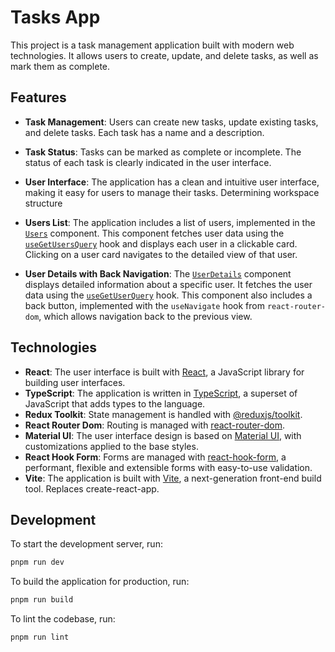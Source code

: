 # Tasks App

This project is a task management application built with modern web technologies. It allows users to create, update, and delete tasks, as well as mark them as complete.

## Features

- **Task Management**: Users can create new tasks, update existing tasks, and delete tasks. Each task has a name and a description.
- **Task Status**: Tasks can be marked as complete or incomplete. The status of each task is clearly indicated in the user interface.
- **User Interface**: The application has a clean and intuitive user interface, making it easy for users to manage their tasks.
Determining workspace structure
- **Users List**: The application includes a list of users, implemented in the [`Users`](command:_github.copilot.openSymbolInFile?%5B%22src%2Fviews%2Fusers%2Fusers.tsx%22%2C%22Users%22%5D "src/views/users/users.tsx") component. This component fetches user data using the [`useGetUsersQuery`](command:_github.copilot.openSymbolInFile?%5B%22src%2Fstore%2Fslices%2Fusers.api.ts%22%2C%22useGetUsersQuery%22%5D "src/store/slices/users.api.ts") hook and displays each user in a clickable card. Clicking on a user card navigates to the detailed view of that user.

- **User Details with Back Navigation**: The [`UserDetails`](command:_github.copilot.openSymbolInFile?%5B%22src%2Fviews%2Fusers%2Fuser-details.tsx%22%2C%22UserDetails%22%5D "src/views/users/user-details.tsx") component displays detailed information about a specific user. It fetches the user data using the [`useGetUserQuery`](command:_github.copilot.openSymbolInFile?%5B%22src%2Fstore%2Fslices%2Fusers.api.ts%22%2C%22useGetUserQuery%22%5D "src/store/slices/users.api.ts") hook. This component also includes a back button, implemented with the `useNavigate` hook from `react-router-dom`, which allows navigation back to the previous view.

## Technologies

- **React**: The user interface is built with [React](https://reactjs.org/), a  JavaScript library for building user interfaces.
- **TypeScript**: The application is written in [TypeScript](https://www.typescriptlang.org/), a superset of JavaScript that adds types to the language.
- **Redux Toolkit**: State management is handled with [@reduxjs/toolkit](https://redux-toolkit.js.org/).
- **React Router Dom**: Routing is managed with [react-router-dom](https://reactrouter.com/web/guides/quick-start).
- **Material UI**: The user interface design is based on [Material UI](https://mui.com/), with customizations applied to the base styles.
- **React Hook Form**: Forms are managed with [react-hook-form](https://react-hook-form.com/), a performant, flexible and extensible forms with easy-to-use validation.
- **Vite**: The application is built with [Vite](https://vitejs.dev/), a next-generation front-end build tool. Replaces create-react-app.

## Development

To start the development server, run:

```sh
pnpm run dev
```

To build the application for production, run:

```sh
pnpm run build
```

To lint the codebase, run:

```sh
pnpm run lint
```
